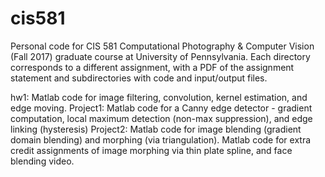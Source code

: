 # cis581

Personal code for CIS 581 Computational Photography & Computer Vision (Fall 2017) graduate course at University of Pennsylvania. Each directory corresponds to a different assignment, with a PDF of the assignment statement and subdirectories with code and input/output files.

hw1: Matlab code for image filtering, convolution, kernel estimation, and edge moving.
Project1: Matlab code for a Canny edge detector - gradient computation, local maximum detection (non-max suppression), and edge linking (hysteresis)
Project2: Matlab code for image blending (gradient domain blending) and morphing (via triangulation). Matlab code for extra credit assignments of image morphing via thin plate spline, and face blending video.
